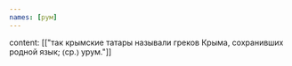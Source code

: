 ```yaml
---
names: [рум]
---
```

content: [["так крымские татары называли греков Крыма, сохранивших родной язык; ⦅ср.⦆ урум."]]
